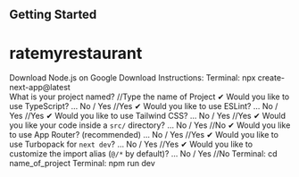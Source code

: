 ## Getting Started
# ratemyrestaurant
Download Node.js on Google
Download Instructions:
Terminal: npx create-next-app@latest     
What is your project named? //Type the name of Project
✔ Would you like to use TypeScript? … No / Yes //Yes
✔ Would you like to use ESLint? … No / Yes //Yes
✔ Would you like to use Tailwind CSS? … No / Yes //Yes
✔ Would you like your code inside a `src/` directory? … No / Yes //No
✔ Would you like to use App Router? (recommended) … No / Yes //Yes
✔ Would you like to use Turbopack for `next dev`? … No / Yes //Yes
✔ Would you like to customize the import alias (`@/*` by default)? … No / Yes //No
Terminal: cd name_of_project
Terminal: npm run dev
